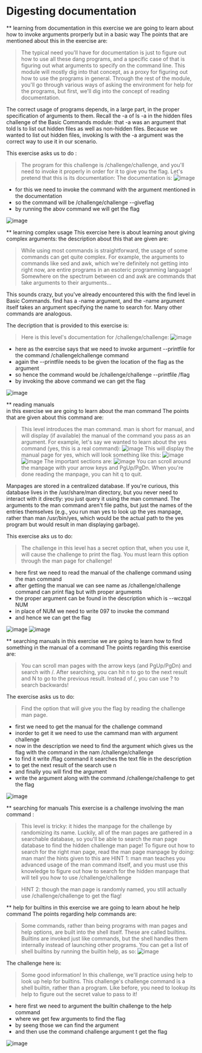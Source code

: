 # Digesting documentation
** learning from documentation
in  this exercise we are going to learn about how to invoke arguments prorperly but in a basic way 
The points that are mentioned about this in the exercise are:
>The typical need you'll have for documentation is just to figure out how to use all these dang programs, and a specific case of that is figuring out what arguments to specify on the command line. This module will mostly dig into that concept, as a proxy for figuring out how to use the programs in general. Through the rest of the module, you'll go through various ways of asking the environment for help for the programs, but first, we'll dig into the concept of reading documentation.

The correct usage of programs depends, in a large part, in the proper specification of arguments to them. Recall the -a of ls -a in the hidden files challenge of the Basic Commands module: that -a was an argument that told ls to list out hidden files as well as non-hidden files. Because we wanted to list out hidden files, invoking ls with the -a argument was the correct way to use it in our scenario.


This exercise asks us to do :
>The program for this challenge is /challenge/challenge, and you'll need to invoke it properly in order for it to give you the flag. Let's pretend that this is its documentation:
The documentation is:
>![image](https://github.com/user-attachments/assets/e2bc06f1-79d4-48e0-bfa1-a26908b96657)

* for this we need to invoke the command with the argument mentioned in the documentation
* so the command will be /challenge/challenge --giveflag
* by running the abov command we will get the flag

![image](https://github.com/user-attachments/assets/a4117dee-bc45-4bd1-8595-978f4155eebd)





** learning complex usage
This exercise here is about learning anout giving complex arguments:
the description about this that are given are:
>While using most commands is straightforward, the usage of some commands can get quite complex. For example, the arguments to commands like sed and awk, which we're definitely not getting into right now, are entire programs in an esoteric programming language! Somewhere on the spectrum between cd and awk are commands that take arguments to their arguments...

This sounds crazy, but you've already encountered this with the find level in Basic Commands. find has a -name argument, and the -name argument itself takes an argument specifying the name to search for. Many other commands are analogous.


The decription that is provided to this exercise is:
>Here is this level's documentation for /challenge/challenge:
>![image](https://github.com/user-attachments/assets/141cf52c-0430-44b4-b8a4-5bdc9f0f2326)


* here as the exercise says that we need to invoke argument --printfile  for the command /challengelchallenge command
* again the --printfile needs to be given the location of the flag as the argument
* so hence the command would be /challenge/challenge --printfile /flag
* by invoking the above command we can get the flag

![image](https://github.com/user-attachments/assets/8cef4f22-a41a-40b4-b6a5-03cd98e1a80c)





** reading manuals   
in this exercise we are going to learn about the man command 
The points that are given about this command are:
>This level introduces the man command. man is short for manual, and will display (if available) the manual of the command you pass as an argument. For example, let's say we wanted to learn about the yes command (yes, this is a real command):
>![image](https://github.com/user-attachments/assets/f3895c69-833e-4573-a1c8-8cd7b4383d70)
>This will display the manual page for yes, which will look something like this:
>![image](https://github.com/user-attachments/assets/3ce3b89e-63c8-44ff-8aa3-e46534684a99)
>![image](https://github.com/user-attachments/assets/400e80b8-f35d-4342-86d9-27e2eb67a246)
>The important sections are:
>![image](https://github.com/user-attachments/assets/c241ddab-9378-476b-b79a-25efb21252e8)
>You can scroll around the manpage with your arrow keys and PgUp/PgDn. When you're done reading the manpage, you can hit q to quit.

Manpages are stored in a centralized database. If you're curious, this database lives in the /usr/share/man directory, but you never need to interact with it directly: you just query it using the man command. The arguments to the man command aren't file paths, but just the names of the entries themselves (e.g., you run man yes to look up the yes manpage, rather than man /usr/bin/yes, which would be the actual path to the yes program but would result in man displaying garbage).

This exercise aks us to do:
>The challenge in this level has a secret option that, when you use it, will cause the challenge to print the flag. You must learn this option through the man page for challenge!


* here first we need to read the manual of the challenge command using the man command
* after getting the manual we can see name as /challenge/challenge command can print flag but with proper arguments
* the proper argument can be found in the description which is   --wczqal NUM
* in place of NUM we need to write 097 to invoke the command
* and hence we can get the flag

![image](https://github.com/user-attachments/assets/1a9fb912-6cd8-4833-a5a0-f1e62c1e8fe1)
![image](https://github.com/user-attachments/assets/3cef6b13-d4c0-4322-b30d-4fcbaa67b0b0)





** searching manuals 
in this exercise we are going to learn how to find something in the manual of a command
The points regarding this exercise are:
>You can scroll man pages with the arrow keys (and PgUp/PgDn) and search with /. After searching, you can hit n to go to the next result and N to go to the previous result. Instead of /, you can use ? to search backwards!

The exercise asks us to do:
>Find the option that will give you the flag by reading the challenge man page.

* first we need to get the manual for the challenge command
* inorder to get it we need to use the cammand man with argument challenge
* now in the description we need to find the argument which gives us the flag with the command in the nam /challenge/challenge
* to find it write /flag command it searches the text file in the description
* to get the next result of the search use n
* and finally you will find the argument
* write the argument along with the command /challenge/challenge to get the flag

![image](https://github.com/user-attachments/assets/38590095-3f20-4a04-ac32-0f94c5f4500a)





** searching for manuals
This exercise is a challenge involving the man command :
>This level is tricky: it hides the manpage for the challenge by randomizing its name. Luckily, all of the man pages are gathered in a searchable database, so you'll be able to search the man page database to find the hidden challenge man page! To figure out how to search for the right man page, read the man page manpage by doing: man man!
>the hints given to this are
>HINT 1: man man teaches you advanced usage of the man command itself, and you must use this knowledge to figure out how to search for the hidden manpage that will tell you how to use /challenge/challenge

>HINT 2: though the man page is randomly named, you still actually use /challenge/challenge to get the flag!




** help for builtins
in this exercise we are going to learn about he help command 
The points regarding help commands are:
>Some commands, rather than being programs with man pages and help options, are built into the shell itself. These are called builtins. Builtins are invoked just like commands, but the shell handles them internally instead of launching other programs. You can get a list of shell builtins by running the builtin help, as so:
>![image](https://github.com/user-attachments/assets/b2dea387-7f6a-4bd5-ba90-6f71b516d194)


The challenge here is:
>Some good information! In this challenge, we'll practice using help to look up help for builtins. This challenge's challenge command is a shell builtin, rather than a program. Like before, you need to lookup its help to figure out the secret value to pass to it!

* here first we need to argument the builtin challenge to the help command
* where we get few arguments to find the flag
* by seeng those we can find the argument
* and then use the command challenge argument t get the flag

![image](https://github.com/user-attachments/assets/c9822bbe-7b59-480f-a151-62f6f95bc617)


  






 







